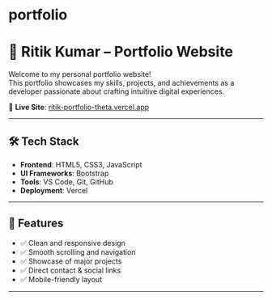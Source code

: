 # portfolio   
# 💼 Ritik Kumar – Portfolio Website

Welcome to my personal portfolio website!  
This portfolio showcases my skills, projects, and achievements as a developer passionate about crafting intuitive digital experiences.

🔗 **Live Site**: [ritik-portfolio-theta.vercel.app](https://ritik-portfolio-theta.vercel.app/)

---

## 🛠️ Tech Stack

- **Frontend**: HTML5, CSS3, JavaScript  
- **UI Frameworks**: Bootstrap  
- **Tools**: VS Code, Git, GitHub  
- **Deployment**: Vercel

---

## 📌 Features

- ✅ Clean and responsive design  
- ✅ Smooth scrolling and navigation  
- ✅ Showcase of major projects  
- ✅ Direct contact & social links  
- ✅ Mobile-friendly layout

---


